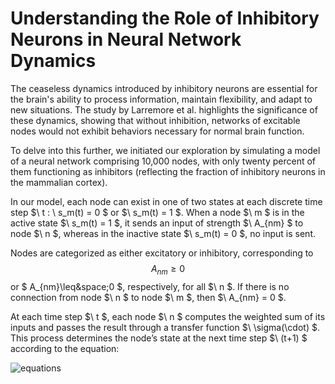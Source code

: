 # Understanding the Role of Inhibitory Neurons in Neural Network Dynamics

The ceaseless dynamics introduced by inhibitory neurons are essential for the brain's ability to process information, maintain flexibility, and adapt to new situations. The study by Larremore et al. highlights the significance of these dynamics, showing that without inhibition, networks of excitable nodes would not exhibit behaviors necessary for normal brain function.

To delve into this further, we initiated our exploration by simulating a model of a neural network comprising 10,000 nodes, with only twenty percent of them functioning as inhibitors (reflecting the fraction of inhibitory neurons in the mammalian cortex). 

In our model, each node can exist in one of two states at each discrete time step $\ t \: \ s_m(t) = 0 \$ or $\ s_m(t) = 1 \$. When a node $\ m \$ is in the active state $\ s_m(t) = 1 \$, it sends an input of strength $\ A_{nm} \$ to node $\ n \$, whereas in the inactive state $\ s_m(t) = 0 \$, no input is sent. 

Nodes are categorized as either excitatory or inhibitory, corresponding to $$A_{nm} \ge 0$$ or $ A_{nm}\leq&space;0 $, respectively, for all $\ n \$. If there is no connection from node $\ n \$ to node $\ m \$, then $\ A_{nm} = 0 \$. 

At each time step $\ t \$, each node $\ n \$ computes the weighted sum of its inputs and passes the result through a transfer function $\ \sigma(\cdot) \$. This process determines the node’s state at the next time step $\ (t+1) \$ according to the equation:

![equations](https://latex.codecogs.com/svg.image?{\color{White}\[s_n(t&plus;1)=1\text{with&space;probability&space;of}\sigma\left(\sum_{m=1}^{N}A_{nm}s_m(t)\right)\]})
